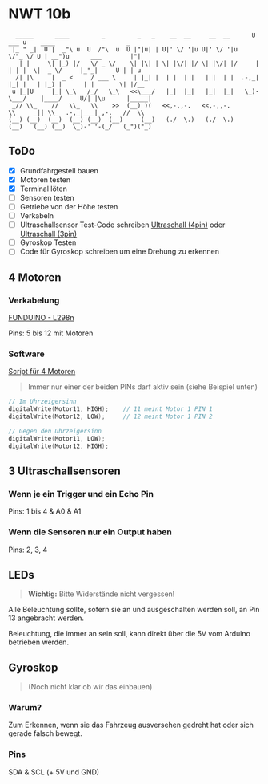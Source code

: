 # NWT 10b

```text
  _____      ____         _         _   _    __  __     __  __      U  ___ u    ____                    _      
 |_ " _|  U |  _"\ u  U  /"\  u  U |"|u| | U|' \/ '|u U|' \/ '|u     \/"_ \/ U | __")u      ___        |"|     
   | |     \| |_) |/   \/ _ \/    \| |\| | \| |\/| |/ \| |\/| |/     | | | |  \|  _ \/     |_"_|     U | | u   
  /| |\     |  _ <     / ___ \     | |_| |  | |  | |   | |  | |  .-,_| |_| |   | |_) |      | |       \| |/__  
 u |_|U     |_| \_\   /_/   \_\   <<\___/   |_|  |_|   |_|  |_|   \_)-\___/    |____/     U/| |\u      |_____| 
 _// \\_    //   \\_   \\    >>  (__) )(   <<,-,,-.   <<,-,,-.         \\     _|| \\_  .-,_|___|_,-.   //  \\  
(__) (__)  (__)  (__) (__)  (__)     (__)   (./  \.)   (./  \.)       (__)   (__) (__)  \_)-' '-(_/   (_")("_) 
```

## ToDo

- [x] Grundfahrgestell bauen
- [x] Motoren testen
- [x] Terminal löten
- [ ] Sensoren testen
- [ ] Getriebe von der Höhe testen
- [ ] Verkabeln
- [ ] Ultraschallsensor Test-Code schreiben [Ultraschall (4pin)](https://funduino.de/nr-10-entfernung-messen) oder [Ultraschall (3pin)](https://docs.arduino.cc/built-in-examples/sensors/Ping)
- [ ] Gyroskop Testen
- [ ] Code für Gyroskop schreiben um eine Drehung zu erkennen

## 4 Motoren

### Verkabelung

[FUNDUINO - L298n](https://funduino.de/nr-34-motoren-mit-h-bruecke-l298n-ansteuern)

Pins: 5 bis 12 mit Motoren

### Software

[Script für 4 Motoren](/Test/Motoren/WechselRichtung.ino)

> Immer nur einer der beiden PINs darf aktiv sein (siehe Beispiel unten)

```ino
// Im Uhrzeigersinn
digitalWrite(Motor11, HIGH);    // 11 meint Motor 1 PIN 1
digitalWrite(Motor12, LOW);     // 12 meint Motor 1 PIN 2

// Gegen den Uhrzeigersinn
digitalWrite(Motor11, LOW);
digitalWrite(Motor12, HIGH);
```

## 3 Ultraschallsensoren

### Wenn je ein Trigger und ein Echo Pin

Pins: 1 bis 4 & A0 & A1

### Wenn die Sensoren nur ein Output haben

Pins: 2, 3, 4

## LEDs

> **Wichtig:**  Bitte Widerstände nicht vergessen!

Alle Beleuchtung sollte, sofern sie an und ausgeschalten werden soll, an Pin 13 angebracht werden.

Beleuchtung, die immer an sein soll, kann direkt über die 5V vom Arduino betrieben werden.

## Gyroskop

> (Noch nicht klar ob wir das einbauen)

### Warum?

Zum Erkennen, wenn sie das Fahrzeug ausversehen gedreht hat oder sich gerade falsch bewegt.

### Pins

SDA & SCL (+ 5V und GND)
